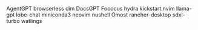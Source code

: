 AgentGPT
browserless
dim
DocsGPT
Fooocus
hydra
kickstart.nvim
llama-gpt
lobe-chat
miniconda3
neovim
nushell
Omost
rancher-desktop
sdxl-turbo
watlings
